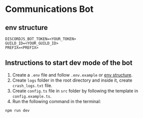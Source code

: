 # Communications Bot

## env structure

```
DISCORDJS_BOT_TOKEN=<YOUR_TOKEN>
GUILD_ID=<YOUR_GUILD_ID>
PREFIX=<PREFIX>
```

## Instructions to start dev mode of the bot

1. Create a `.env` file and follow `.env.example` or [env structure](#env-structure).
2. Create `logs` folder in the root directory and inside it, create `crash_logs.txt` file.
3. Create `config.ts` file in `src` folder by following the template in `config.example.ts`.
4. Run the following command in the terminal:

```bash
npm run dev
```
